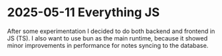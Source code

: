 # 2025-05-11 Everything JS

After some experimentation I decided to do both backend and frontend in JS (TS). I also want to use bun as the main runtime, because it showed minor improvements in performance for notes syncing to the database.

